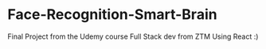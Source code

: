 # Face-Recognition-Smart-Brain
Final Project from the Udemy course Full Stack dev from ZTM
Using React :)
